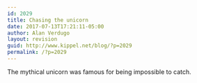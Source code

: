 ```yaml
---
id: 2029
title: Chasing the unicorn
date: 2017-07-13T17:21:11-05:00
author: Alan Verdugo
layout: revision
guid: http://www.kippel.net/blog/?p=2029
permalink: /?p=2029
---
```

The mythical unicorn was famous for being impossible to catch.